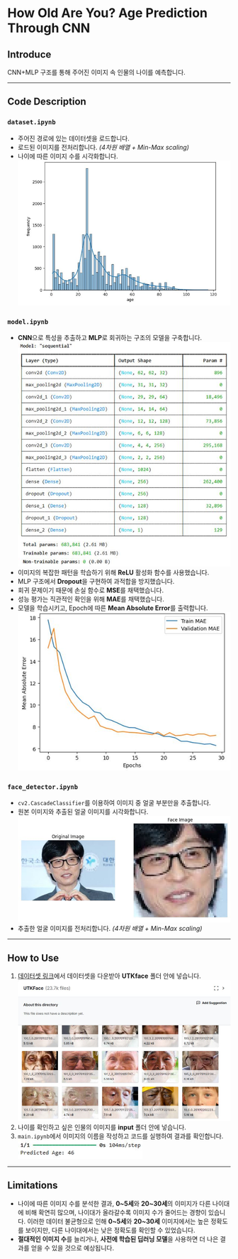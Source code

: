 #   How Old Are You? Age Prediction Through CNN

## Introduce
CNN+MLP 구조를 통해 주어진 이미지 속 인물의 나이를 예측합니다.

---

## Code Description

### `dataset.ipynb`
- 주어진 경로에 있는 데이터셋을 로드합니다.  
- 로드된 이미지를 전처리합니다. *(4차원 배열 + Min-Max scaling)*  
- 나이에 따른 이미지 수를 시각화합니다.  
![Dataset Visualization](<assets/Dataset Visualization.jpg>)  

### `model.ipynb`
- **CNN**으로 특성을 추출하고 **MLP**로 회귀하는 구조의 모델을 구축합니다.  
![Model Architecture](<assets/Model Architecture.jpg>)   
- 이미지의 복잡한 패턴을 학습하기 위해 **ReLU** 활성화 함수를 사용했습니다.  
- MLP 구조에서 **Dropout**을 구현하여 과적합을 방지했습니다.  
- 회귀 문제이기 때문에 손실 함수로 **MSE**를 채택했습니다.  
- 성능 평가는 직관적인 확인을 위해 **MAE**를 채택했습니다.  
- 모델을 학습시키고, Epoch에 따른 **Mean Absolute Error**를 출력합니다.  
![Training Performance](<assets/Training Performance.jpg>)   

### `face_detector.ipynb`
- `cv2.CascadeClassifier`를 이용하여 이미지 중 얼굴 부분만을 추출합니다.  
- 원본 이미지와 추출된 얼굴 이미지를 시각화합니다.  
![Face Detection](<assets/Face Detection.jpg>) 
- 추출한 얼굴 이미지를 전처리합니다. *(4차원 배열 + Min-Max scaling)*  

---

## How to Use
1. [데이터셋 링크](<https://www.kaggle.com/datasets/jangedoo/utkface-new>)에서 데이터셋을 다운받아 **UTKface** 폴더 안에 넣습니다.  
![UTKface](<assets/UTKface.jpg>)  
2. 나이를 확인하고 싶은 인물의 이미지를 **input** 폴더 안에 넣습니다.  
3. `main.ipynb`에서 이미지의 이름을 작성하고 코드를 실행하여 결과를 확인합니다.  
![Result Example](<assets/Result Example.jpg>) 

---

## Limitations
- 나이에 따른 이미지 수를 분석한 결과, **0~5세**와 **20~30세**의 이미지가 다른 나이대에 비해 확연히 많으며, 나이대가 올라갈수록 이미지 수가 줄어드는 경향이 있습니다. 이러한 데이터 불균형으로 인해 **0~5세**와 **20~30세** 이미지에서는 높은 정확도를 보이지만, 다른 나이대에서는 낮은 정확도를 확인할 수 있었습니다.  
- **절대적인 이미지 수**를 늘리거나, **사전에 학습된 딥러닝 모델**을 사용하면 더 나은 결과를 얻을 수 있을 것으로 예상됩니다.
